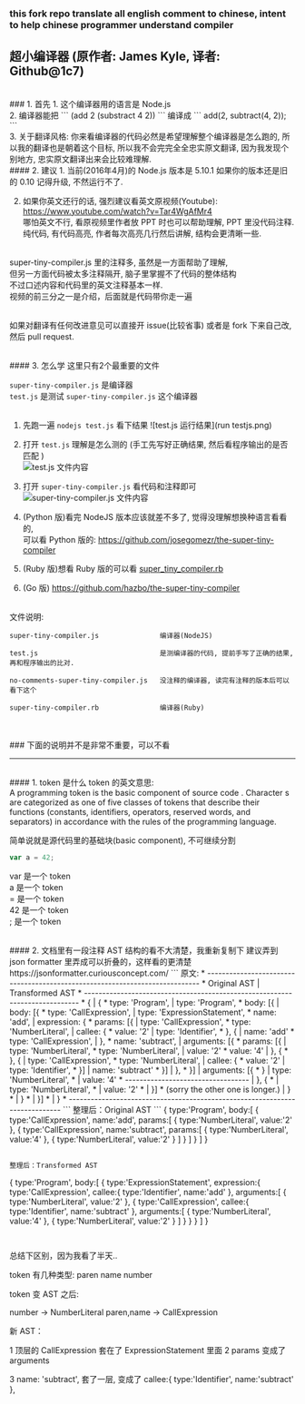 ### this fork repo translate all english comment to chinese, intent to help chinese programmer understand compiler
## 超小编译器  (原作者: James Kyle, 译者: Github@1c7)

<br/>
### 1. 首先
1. 这个编译器用的语言是 Node.js <br/>
2. 编译器能把 ``` (add 2 (substract 4 2)) ``` 编译成 ``` add(2, subtract(4, 2)); ``` <br/>
3. 关于翻译风格: 你来看编译器的代码必然是希望理解整个编译器是怎么跑的, 所以我的翻译也是朝着这个目标,
所以我不会完完全全忠实原文翻译, 因为我发现个别地方, 忠实原文翻译出来会比较难理解.

<br/>
#### 2. 建议
1. 当前(2016年4月)的 Node.js 版本是 5.10.1 如果你的版本还是旧的 0.10 记得升级, 不然运行不了.

2. 如果你英文还行的话, 强烈建议看英文原视频(Youtube): https://www.youtube.com/watch?v=Tar4WgAfMr4 <br/>
哪怕英文不行, 看原视频里作者放 PPT 时也可以帮助理解, PPT 里没代码注释.  <br/>
纯代码, 有代码高亮, 作者每次高亮几行然后讲解, 结构会更清晰一些. <br/>
 <br/>
super-tiny-compiler.js 里的注释多, 虽然是一方面帮助了理解, <br/>
但另一方面代码被太多注释隔开, 脑子里掌握不了代码的整体结构<br/>
不过口述内容和代码里的英文注释基本一样. <br/>
视频的前三分之一是介绍，后面就是代码带你走一遍<br/>
<br/>

如果对翻译有任何改进意见可以直接开 issue(比较省事) 或者是 fork 下来自己改, 然后 pull request. <br/>

<br/>
#### 3. 怎么学
这里只有2个最重要的文件 <br/>

```super-tiny-compiler.js``` 是编译器 <br/>
```test.js``` 是测试 ```super-tiny-compiler.js``` 这个编译器 <br/><br/>


1. 先跑一遍 ```nodejs test.js``` 看下结果
![test.js 运行结果](run testjs.png)

2. 打开 ``` test.js ``` 理解是怎么测的 (手工先写好正确结果, 然后看程序输出的是否匹配 )  
![test.js 文件内容](test.png)

3. 打开 ```super-tiny-compiler.js``` 看代码和注释即可 <br/>
![super-tiny-compiler.js 文件内容](compiler.png)

3.  (Python 版)看完 NodeJS 版本应该就差不多了, 觉得没理解想换种语言看看的, 
<br/> 可以看 Python 版的: https://github.com/josegomezr/the-super-tiny-compiler <br/>

4.  (Ruby 版)想看 Ruby 版的可以看 [super_tiny_compiler.rb](super_tiny_compiler.rb) <br/>

5. (Go 版) https://github.com/hazbo/the-super-tiny-compiler <br/>

<br/>
文件说明: 

```
super-tiny-compiler.js               编译器(NodeJS)

test.js                              是测编译器的代码, 提前手写了正确的结果, 再和程序输出的比对.

no-comments-super-tiny-compiler.js   没注释的编译器, 读完有注释的版本后可以看下这个

super-tiny-compiler.rb               编译器(Ruby)
```

<br/>
<br/>
### 下面的说明并不是非常不重要，可以不看

---

<br/>
#### 1. token 是什么
token 的英文意思: <br/>
A programming token is the basic component of source code . Character s are categorized as one of five classes of tokens that describe their functions (constants, identifiers, operators, reserved words, and separators) in accordance with the rules of the programming language.

简单说就是源代码里的基础块(basic component), 不可继续分割
``` javascript
var a = 42;

```

var 是一个 token <br/>
a 是一个 token <br/>
= 是一个 token <br/>
42 是一个 token <br/>
; 是一个 token <br/>

<br/>
#### 2. 文档里有一段注释 AST 结构的看不大清楚，我重新复制下
建议弄到 json formatter 里弄成可以折叠的，这样看的更清楚
https://jsonformatter.curiousconcept.com/
```
原文:
 * ----------------------------------------------------------------------------
 *   Original AST                     |   Transformed AST
 * ----------------------------------------------------------------------------
 *   {                                |   {
 *     type: 'Program',               |     type: 'Program',
 *     body: [{                       |     body: [{
 *       type: 'CallExpression',      |       type: 'ExpressionStatement',
 *       name: 'add',                 |       expression: {
 *       params: [{                   |         type: 'CallExpression',
 *         type: 'NumberLiteral',     |         callee: {
 *         value: '2'                 |           type: 'Identifier',
 *       }, {                         |           name: 'add'
 *         type: 'CallExpression',    |         },
 *         name: 'subtract',          |         arguments: [{
 *         params: [{                 |           type: 'NumberLiteral',
 *           type: 'NumberLiteral',   |           value: '2'
 *           value: '4'               |         }, {
 *         }, {                       |           type: 'CallExpression',
 *           type: 'NumberLiteral',   |           callee: {
 *           value: '2'               |             type: 'Identifier',
 *         }]                         |             name: 'subtract'
 *       }]                           |           },
 *     }]                             |           arguments: [{
 *   }                                |             type: 'NumberLiteral',
 *                                    |             value: '4'
 * ---------------------------------- |           }, {
 *                                    |             type: 'NumberLiteral',
 *                                    |             value: '2'
 *                                    |           }]
 *  (sorry the other one is longer.)  |         }
 *                                    |       }
 *                                    |     }]
 *                                    |   }
 * ----------------------------------------------------------------------------
```
整理后：Original AST  
```
{
   type:'Program',
   body:[
      {
         type:'CallExpression',
         name:'add',
         params:[
            {
               type:'NumberLiteral',
               value:'2'
            },
            {
               type:'CallExpression',
               name:'subtract',
               params:[
                  {
                     type:'NumberLiteral',
                     value:'4'
                  },
                  {
                     type:'NumberLiteral',
                     value:'2'
                  }
               ]
            }
         ]
      }
   ]
}

```

整理后：Transformed AST
```

{
   type:'Program',
   body:[
      {
         type:'ExpressionStatement',
         expression:{
            type:'CallExpression',
            callee:{
               type:'Identifier',
               name:'add'
            },
            arguments:[
               {
                  type:'NumberLiteral',
                  value:'2'
               },
               {
                  type:'CallExpression',
                  callee:{
                     type:'Identifier',
                     name:'subtract'
                  },
                  arguments:[
                     {
                        type:'NumberLiteral',
                        value:'4'
                     },
                     {
                        type:'NumberLiteral',
                        value:'2'
                     }
                  ]
               }
            }
         }
      ]
   }
   
```


```
总结下区别，因为我看了半天..

token 有几种类型: paren name number

token 变 AST 之后: 

number -> NumberLiteral
paren,name -> CallExpression


新 AST：

1 顶层的 CallExpression 套在了 ExpressionStatement 里面
2 params 变成了 arguments

3 name: 'subtract', 套了一层, 变成了
callee:{
   type:'Identifier',
   name:'subtract'
},

```






